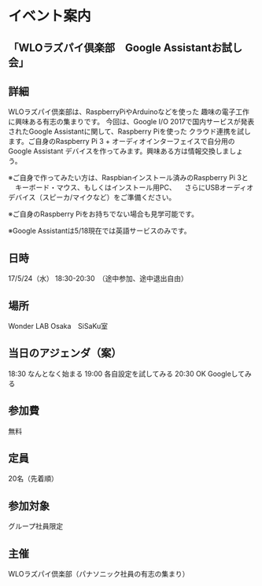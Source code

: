 # イベント案内
## 「WLOラズパイ倶楽部　Google Assistantお試し会」

## 詳細
WLOラズパイ倶楽部は、RaspberryPiやArduinoなどを使った 趣味の電子工作に興味ある有志の集まりです。
今回は、Google I/O 2017で国内サービスが発表されたGoogle Assistantに関して、Raspberry Piを使った
クラウド連携を試します。ご自身のRaspberry Pi 3 + オーディオインターフェイスで自分用の
Google Assistant デバイスを作ってみます。興味ある方は情報交換しましょう。

※ご自身で作ってみたい方は、Raspbianインストール済みのRaspberry Pi 3と
　キーボード・マウス、もしくはインストール用PC、
　さらにUSBオーディオデバイス（スピーカ/マイクなど）をご準備ください。
 
※ご自身のRaspberry Piをお持ちでない場合も見学可能です。

※Google Assistantは5/18現在では英語サービスのみです。

## 日時
17/5/24（水） 18:30-20:30　（途中参加、途中退出自由）

## 場所
Wonder LAB Osaka　SiSaKu室

## 当日のアジェンダ（案）
18:30 なんとなく始まる
19:00 各自設定を試してみる 
20:30 OK Googleしてみる

## 参加費
無料

## 定員
20名（先着順）

## 参加対象
グループ社員限定

## 主催
WLOラズパイ倶楽部（パナソニック社員の有志の集まり）
